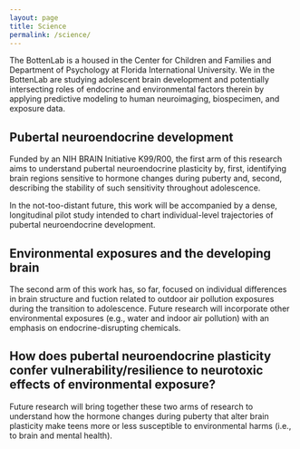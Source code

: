 ```yaml
---
layout: page
title: Science
permalink: /science/
---
```


The BottenLab is a housed in the Center for Children and Families and Department of Psychology at 
Florida International University. 
We in the BottenLab are studying adolescent brain development and potentially intersecting roles of 
endocrine and environmental factors therein by applying predictive modeling to human neuroimaging, 
biospecimen, and exposure data.

## Pubertal neuroendocrine development

Funded by an NIH BRAIN Initiative K99/R00, the first arm of this research aims to understand 
pubertal neuroendocrine plasticity by, first, identifying brain regions sensitive to hormone 
changes during puberty and, second, describing the stability of such sensitivity throughout adolescence.

In the not-too-distant future, this work will be accompanied by a dense, longitudinal pilot study 
intended to chart individual-level trajectories of pubertal neuroendocrine development.

## Environmental exposures and the developing brain

The second arm of this work has, so far, focused on individual differences in brain structure and fuction 
related to outdoor air pollution exposures during the transition to adolescence. Future research will 
incorporate other environmental exposures (e.g., water and indoor air pollution) with an emphasis on 
endocrine-disrupting chemicals.

## How does pubertal neuroendocrine plasticity confer vulnerability/resilience to neurotoxic effects of environmental exposure?

Future research will bring together these two arms of research to understand how the hormone changes during 
puberty that alter brain plasticity make teens more or less susceptible to environmental harms (i.e., to 
brain and mental health).